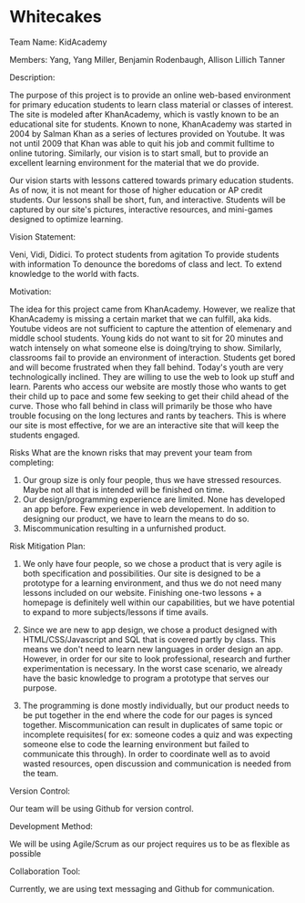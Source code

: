 # Whitecakes
Team Name: KidAcademy

Members: Yang, Yang
        Miller, Benjamin
        Rodenbaugh, Allison
        Lillich Tanner
        
Description:

The purpose of this project is to provide an online web-based environment for primary education students to learn class material or classes of interest. The site is modeled after KhanAcademy, which is vastly known to be an educational site for students. Known to none, KhanAcademy was started in 2004 by Salman Khan as a series of lectures provided on Youtube. It was not until 2009 that Khan was able to quit his job and commit fulltime to online tutoring. Similarly, our vision is to start small, but to provide an excellent learning environment for the material that we do provide. 

Our vision starts with lessons cattered towards primary education students. As of now, it is not meant for those of higher education or AP credit students. Our lessons shall be short, fun, and interactive. Students will be captured by our site's pictures, interactive resources, and mini-games designed to optimize learning. 

Vision Statement:

Veni, Vidi, Didici.
To protect students from agitation
To provide students with information
To denounce the boredoms of class and lect. 
To extend knowledge to the world with facts.

Motivation:
 
The idea for this project came from KhanAcademy. However, we realize that KhanAcademy is missing a certain market that we can fulfill, aka kids. Youtube videos are not sufficient to capture the attention of elemenary and middle school students. Young kids do not want to sit for 20 minutes and watch intensely on what someone else is doing/trying to show. Similarly, classrooms fail to provide an environment of interaction. Students get bored and will become frustrated when they fall behind. Today's youth are very technologically inclined. They are willing to use the web to look up stuff and learn. Parents who access our website are mostly those who wants to get their child up to pace and some few seeking to get their child ahead of the curve. Those who fall behind in class will primarily be those who have trouble focusing on the long lectures and rants by teachers. This is where our site is most effective, for we are an interactive site that will keep the students engaged. 

Risks What are the known risks that may prevent your team from completing:

1. Our group size is only four people, thus we have stressed resources. Maybe not all that is intended will be finished on time.
2. Our design/programming experience are limited. None has developed an app before. Few experience in web developement. In addition to designing our product, we have to learn the means to do so. 
3. Miscommunication resulting in a unfurnished product. 

Risk Mitigation Plan:

1. We only have four people, so we chose a product that is very agile is both specification and possibilities. Our site is designed to be a prototype for a learning environment, and thus we do not need many lessons included on our website. Finishing one-two lessons + a homepage is definitely well within our capabilities, but we have potential to expand to more subjects/lessons if time avails. 

2. Since we are new to app design, we chose a product designed with HTML/CSS/Javascript and SQL that is covered partly by class. This means we don't need to learn new languages in order design an app. However, in order for our site to look professional, research and further experimentation is necessary. In the worst case scenario, we already have the basic knowledge to program a prototype that serves our purpose.

3. The programming is done mostly individually, but our product needs to be put together in the end where the code for our pages is synced together. Miscommunication can result in duplicates of same topic or incomplete requisites( for ex: someone codes a quiz and was expecting someone else to code the learning environment but failed to communicate this through). In order to coordinate well as to avoid wasted resources, open discussion and communication is needed from the team. 

Version Control:

Our team will be using Github for version control. 

Development Method:

We will be using Agile/Scrum as our project requires us to be as flexible as possible

Collaboration Tool: 

Currently, we are using text messaging and Github for communication. 
